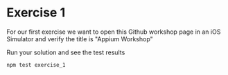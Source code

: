 # Exercise 1
For our first exercise we want to open this Github workshop page in an iOS
Simulator and verify the title is "Appium Workshop"

Run your solution and see the test results
```bash
npm test exercise_1
```
